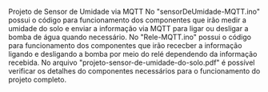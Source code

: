 Projeto de Sensor de Umidade via MQTT
No "sensorDeUmidade-MQTT.ino" possui o código para funcionamento dos componentes que irão medir a umidade do solo e enviar a informação via MQTT para ligar ou desligar a bomba de água quando necessário.
No "Rele-MQTT.ino" possui o código para funcionamento dos componentes que irão rececber a informação ligando e desligando a bomba por meio do relé dependendo da informação recebida.
No arquivo "projeto-sensor-de-umidade-do-solo.pdf" é possível verificar os detalhes do componentes necessários para o funcionamento do projeto completo.

